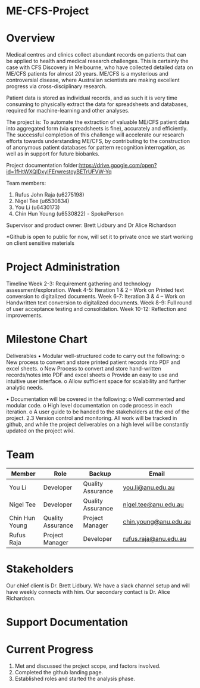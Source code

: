 # ME-CFS-Project

# Overview

Medical centres and clinics collect abundant records on patients that can be applied to health and medical research challenges. This is certainly the case with CFS Discovery in Melbourne, who have collected detailed data on ME/CFS patients for almost 20 years. ME/CFS is a mysterious and controversial disease, where Australian scientists are making excellent progress via cross-disciplinary research.

Patient data is stored as individual records, and as such it is very time consuming to physically extract the data for spreadsheets and databases, required for machine-learning and other analyses.

The project is: To automate the extraction of valuable ME/CFS patient data into aggregated form (via spreadsheets is fine), accurately and efficiently. The successful completion of this challenge will accelerate our research efforts towards understanding ME/CFS, by contributing to the construction of anonymous patient databases for pattern recognition interrogation, as well as in support for future biobanks.

Project documentation folder:https://drive.google.com/open?id=1fHtWXQIDxyIFErwrestoyBETrUFVW-Yq 

Team members:
1. Rufus John Raja (u6275198)
2. Nigel Tee (u6530834)
3. You Li (u6430173)
4. Chin Hun Young (u6530822) - SpokePerson

Supervisor and product owner: Brett Lidbury and Dr Alice Richardson  

*Github is open to public for now, will set it to private once we start working on client sensitive materials

# Project Administration
Timeline
Week 2-3: Requirement gathering and technology assessment/exploration. 
Week 4-5: Iteration 1 & 2 – Work on Printed text conversion to digitalized documents.
Week 6-7: Iteration 3 & 4 – Work on Handwritten text conversion to digitalized documents.
Week 8-9: Full round of user acceptance testing and consolidation.
Week 10-12: Reflection and improvements.

# Milestone Chart  
Deliverables
•	Modular well-structured code to carry out the following:
o	New process to convert and store printed patient records into PDF and excel sheets. 
o	New Process to convert and store hand-written records/notes into PDF and excel sheets
o	Provide an easy to use and intuitive user interface. 
o	Allow sufficient space for scalability and further analytic needs. 

•	Documentation will be covered in the following:
o	Well commented and modular code. 
o	High level documentation on code process in each iteration. 
o	A user guide to be handed to the stakeholders at the end of the project.
2.3 Version control and monitoring.
All work will be tracked in github, and while the project deliverables on a high level will be constantly updated on the project wiki. 

# Team
|Member|	Role|	Backup|	Email|
| --- | --- | --- | --- |
|You Li|	Developer| 	Quality Assurance|	you.li@anu.edu.au|
|Nigel Tee|	Developer|	Quality Assurance|	nigel.tee@anu.edu.au|
|Chin Hun Young| 	Quality Assurance|	Project Manager|	chin.young@anu.edu.au|
|Rufus Raja|	Project Manager|	Developer|	rufus.raja@anu.edu.au|

# Stakeholders
Our chief client is Dr. Brett Lidbury. We have a slack channel setup and will have weekly connects with him. Our secondary contact is Dr. Alice Richardson. 

# Support Documentation



# Current Progress
1.	Met and discussed the project scope, and factors involved. 
2.	Completed the github landing page.
3.	Established roles and started the analysis phase.

